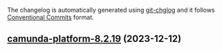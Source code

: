 The changelog is automatically generated using [git-chglog](https://github.com/git-chglog/git-chglog)
and it follows [Conventional Commits](https://www.conventionalcommits.org/en/v1.0.0/) format.


<a name="camunda-platform-8.2.19"></a>
## [camunda-platform-8.2.19](https://github.com/camunda/camunda-platform-helm/compare/camunda-platform-8.2.18...camunda-platform-8.2.19) (2023-12-12)

